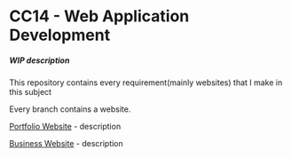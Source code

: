 # CC14 - Web Application Development 

##### WIP description

This repository contains every requirement(mainly websites) that I make in this subject

Every branch contains a website.

[Portfolio Website](https://github.com/M3galodn81/234774172/tree/main) - description

[Business Website](https://github.com/M3galodn81/234774172/tree/business_website) - description

